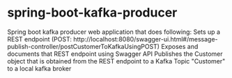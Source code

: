 # spring-boot-kafka-producer
Spring boot kafka producer web application that does following:
  Sets up a REST endpoint (POST: http://localhost:8080/swagger-ui.html#/message-publish-controller/postCustomerToKafkaUsingPOST)
  Exposes and documents that REST endpoint using Swagger API
  Publishes the Customer object that is obtained from the REST endpoint to a Kafka Topic "Customer" to a local kafka broker
